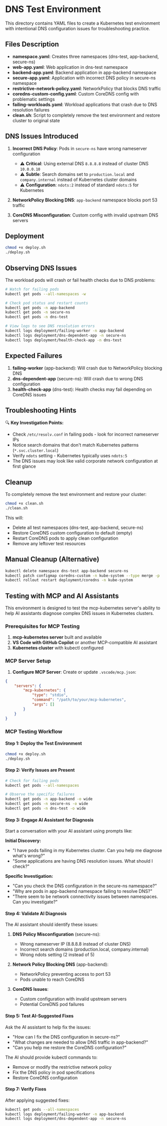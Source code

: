 # DNS Test Environment

This directory contains YAML files to create a Kubernetes test environment with intentional DNS configuration issues for troubleshooting practice.

## Files Description

- **namespace.yaml**: Creates three namespaces (dns-test, app-backend, secure-ns)
- **web-app.yaml**: Web application in dns-test namespace
- **backend-app.yaml**: Backend application in app-backend namespace  
- **secure-app.yaml**: Application with incorrect DNS policy in secure-ns namespace
- **restrictive-network-policy.yaml**: NetworkPolicy that blocks DNS traffic
- **coredns-custom-config.yaml**: Custom CoreDNS config with problematic settings
- **failing-workloads.yaml**: Workload applications that crash due to DNS resolution failures
- **clean.sh**: Script to completely remove the test environment and restore cluster to original state

## DNS Issues Introduced

1. **Incorrect DNS Policy**: Pods in `secure-ns` have wrong nameserver configuration
   - ⚠️ **Critical**: Using external DNS `8.8.8.8` instead of cluster DNS `10.0.0.10`
   - ⚠️ **Subtle**: Search domains set to `production.local` and `company.internal` instead of Kubernetes cluster domains
   - ⚠️ **Configuration**: `ndots:2` instead of standard `ndots:5` for Kubernetes

2. **NetworkPolicy Blocking DNS**: `app-backend` namespace blocks port 53 traffic
3. **CoreDNS Misconfiguration**: Custom config with invalid upstream DNS servers

## Deployment

```bash
chmod +x deploy.sh
./deploy.sh
```

## Observing DNS Issues

The workload pods will crash or fail health checks due to DNS problems:

```bash
# Watch for failing pods
kubectl get pods --all-namespaces -w

# Check pod status and restart counts
kubectl get pods -n app-backend
kubectl get pods -n secure-ns
kubectl get pods -n dns-test

# View logs to see DNS resolution errors
kubectl logs deployment/failing-worker -n app-backend
kubectl logs deployment/dns-dependent-app -n secure-ns
kubectl logs deployment/health-check-app -n dns-test
```

## Expected Failures

1. **failing-worker** (app-backend): Will crash due to NetworkPolicy blocking DNS
2. **dns-dependent-app** (secure-ns): Will crash due to wrong DNS configuration
3. **health-check-app** (dns-test): Health checks may fail depending on CoreDNS issues

## Troubleshooting Hints

🔍 **Key Investigation Points:**
- Check `/etc/resolv.conf` in failing pods - look for incorrect nameserver IPs
- Notice search domains that don't match Kubernetes patterns (`*.svc.cluster.local`)
- Verify `ndots` setting - Kubernetes typically uses `ndots:5`
- The DNS issues may look like valid corporate network configuration at first glance

## Cleanup

To completely remove the test environment and restore your cluster:

```bash
chmod +x clean.sh
./clean.sh
```

This will:
- Delete all test namespaces (dns-test, app-backend, secure-ns)
- Restore CoreDNS custom configuration to default (empty)
- Restart CoreDNS pods to apply clean configuration
- Remove any leftover test resources

## Manual Cleanup (Alternative)

```bash
kubectl delete namespace dns-test app-backend secure-ns
kubectl patch configmap coredns-custom -n kube-system --type merge -p '{"data":{}}'
kubectl rollout restart deployment/coredns -n kube-system
```

## Testing with MCP and AI Assistants

This environment is designed to test the mcp-kubernetes server's ability to help AI assistants diagnose complex DNS issues in Kubernetes clusters.

### Prerequisites for MCP Testing

1. **mcp-kubernetes server** built and available
2. **VS Code with GitHub Copilot** or another MCP-compatible AI assistant
3. **Kubernetes cluster** with kubectl configured

### MCP Server Setup

1. **Configure MCP Server**: Create or update `.vscode/mcp.json`:

```json
{
    "servers": {
        "mcp-kubernetes": {
            "type": "stdio",
            "command": "/path/to/your/mcp-kubernetes",
            "args": []
        }
    }
}
```


### MCP Testing Workflow

#### Step 1: Deploy the Test Environment

```bash
chmod +x deploy.sh
./deploy.sh
```

#### Step 2: Verify Issues are Present

```bash
# Check for failing pods
kubectl get pods --all-namespaces

# Observe the specific failures
kubectl get pods -n app-backend -o wide
kubectl get pods -n secure-ns -o wide
kubectl get pods -n dns-test -o wide
```

#### Step 3: Engage AI Assistant for Diagnosis

Start a conversation with your AI assistant using prompts like:

**Initial Discovery:**
- "I have pods failing in my Kubernetes cluster. Can you help me diagnose what's wrong?"
- "Some applications are having DNS resolution issues. What should I check?"

**Specific Investigation:**
- "Can you check the DNS configuration in the secure-ns namespace?"
- "Why are pods in app-backend namespace failing to resolve DNS?"
- "There seem to be network connectivity issues between namespaces. Can you investigate?"

#### Step 4: Validate AI Diagnosis

The AI assistant should identify these issues:

1. **DNS Policy Misconfiguration** (secure-ns):
   - Wrong nameserver IP (8.8.8.8 instead of cluster DNS)
   - Incorrect search domains (production.local, company.internal)
   - Wrong ndots setting (2 instead of 5)

2. **Network Policy Blocking DNS** (app-backend):
   - NetworkPolicy preventing access to port 53
   - Pods unable to reach CoreDNS

3. **CoreDNS Issues**:
   - Custom configuration with invalid upstream servers
   - Potential CoreDNS pod failures

#### Step 5: Test AI-Suggested Fixes

Ask the AI assistant to help fix the issues:

- "How can I fix the DNS configuration in secure-ns?"
- "What changes are needed to allow DNS traffic in app-backend?"
- "Can you help me restore the CoreDNS configuration?"

The AI should provide kubectl commands to:
- Remove or modify the restrictive network policy
- Fix the DNS policy in pod specifications
- Restore CoreDNS configuration

#### Step 7: Verify Fixes

After applying suggested fixes:
```bash
kubectl get pods --all-namespaces
kubectl logs deployment/failing-worker -n app-backend
kubectl logs deployment/dns-dependent-app -n secure-ns
```
